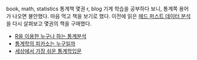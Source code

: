 book, math, statistics
통계책 몇권
r, blog
기계 학습을 공부하다 보니, 통계쪽 용어가 나오면 불안했다.
마음 먹고 책을 보기로 했다.
이전에 읽은 [헤드 퍼스트 데이터 분석](http://www.yes24.com/24/goods/8655201)을 다시 살펴보고 몇권의 책을 구매했다.  

* [R을 이용한 누구나 하는 통계분석](http://www.yes24.com/24/Goods/4510634?Acode=101)
* [통계학의 피카소는 누구일까](http://www.yes24.com/24/goods/4831333?scode=032&OzSrank=1)
* [세상에서 가장 쉬운 통계학입문](http://www.yes24.com/24/goods/3625262?scode=032&OzSrank=1)

